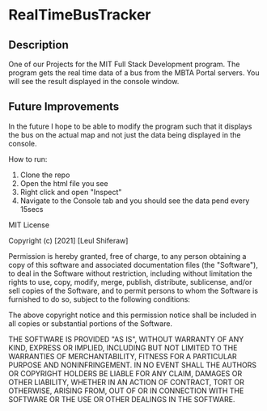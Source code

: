 # RealTimeBusTracker
## Description
One of our Projects for the MIT Full Stack Development program. The program gets the real time data of a bus from the MBTA Portal servers. You will see the result displayed in the console window.

## Future Improvements
In the future I hope to be able to modify the program such that it displays the bus on the actual map and not just the data being displayed in the console.

How to run:
1. Clone the repo
2. Open the html file you see
3. Right click and open "Inspect"
4. Navigate to the Console tab and you should see the data pend every 15secs

MIT License

Copyright (c) [2021] [Leul Shiferaw]

Permission is hereby granted, free of charge, to any person obtaining a copy
of this software and associated documentation files (the "Software"), to deal
in the Software without restriction, including without limitation the rights
to use, copy, modify, merge, publish, distribute, sublicense, and/or sell
copies of the Software, and to permit persons to whom the Software is
furnished to do so, subject to the following conditions:

The above copyright notice and this permission notice shall be included in all
copies or substantial portions of the Software.

THE SOFTWARE IS PROVIDED "AS IS", WITHOUT WARRANTY OF ANY KIND, EXPRESS OR
IMPLIED, INCLUDING BUT NOT LIMITED TO THE WARRANTIES OF MERCHANTABILITY,
FITNESS FOR A PARTICULAR PURPOSE AND NONINFRINGEMENT. IN NO EVENT SHALL THE
AUTHORS OR COPYRIGHT HOLDERS BE LIABLE FOR ANY CLAIM, DAMAGES OR OTHER
LIABILITY, WHETHER IN AN ACTION OF CONTRACT, TORT OR OTHERWISE, ARISING FROM,
OUT OF OR IN CONNECTION WITH THE SOFTWARE OR THE USE OR OTHER DEALINGS IN THE
SOFTWARE.
